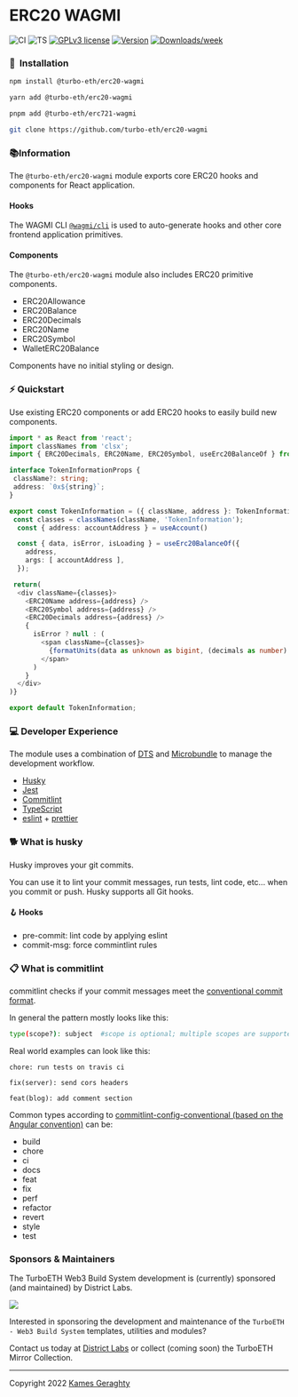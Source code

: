 # ERC20 WAGMI

![CI](https://github.com/turbo-eth/erc20-wagmi/actions/workflows/main.yml/badge.svg)
![TS](https://badgen.net/badge/-/TypeScript?icon=typescript&label&labelColor=blue&color=555555)
[![GPLv3 license](https://img.shields.io/badge/License-MIT-blue.svg)](http://perso.crans.org/besson/LICENSE.html)
[![Version](https://img.shields.io/npm/v/@turbo-eth/erc20-wagmi.svg)](https://npmjs.org/package/@turbo-eth/erc20-wagmi)
[![Downloads/week](https://img.shields.io/npm/dw/@turbo-eth/erc20-wagmi.svg)](https://npmjs.org/package/@turbo-eth/erc20-wagmi)

### 💾 &nbsp;Installation

```sh
npm install @turbo-eth/erc20-wagmi
```

```sh
yarn add @turbo-eth/erc20-wagmi
```

```sh
pnpm add @turbo-eth/erc721-wagmi
```

```sh
git clone https://github.com/turbo-eth/erc20-wagmi
```

### 📚Information

The `@turbo-eth/erc20-wagmi` module exports core ERC20 hooks and components for React application.

#### Hooks
The WAGMI CLI [`@wagmi/cli`](https://wagmi.sh/cli/getting-started) is used to auto-generate hooks and other core frontend application primitives.

#### Components
The `@turbo-eth/erc20-wagmi` module also includes ERC20 primitive components.

- ERC20Allowance
- ERC20Balance
- ERC20Decimals
- ERC20Name
- ERC20Symbol
- WalletERC20Balance

Components have no initial styling or design.

### ⚡️ Quickstart

Use existing ERC20 components or add ERC20 hooks to easily build new components.

```typescript
import * as React from 'react';
import classNames from 'clsx';
import { ERC20Decimals, ERC20Name, ERC20Symbol, useErc20BalanceOf } from '@turbo-eth/erc20-wagmi'

interface TokenInformationProps {
 className?: string;
 address: `0x${string}`;
}

export const TokenInformation = ({ className, address }: TokenInformationProps) => { 
 const classes = classNames(className, 'TokenInformation'); 
  const { address: accountAddress } = useAccount()

  const { data, isError, isLoading } = useErc20BalanceOf({
    address,
    args: [ accountAddress ],
  });

 return(
  <div className={classes}>
    <ERC20Name address={address} />
    <ERC20Symbol address={address} />
    <ERC20Decimals address={address} />
    {
      isError ? null : (
        <span className={classes}>
          {formatUnits(data as unknown as bigint, (decimals as number) || 18)}
        </span>
      )
    }
  </div>
)}

export default TokenInformation;
```

### 💻 Developer Experience

The module uses a combination of [DTS](https://github.com/weiran-zsd/dts-cli) and [Microbundle](https://github.com/developit/microbundle) to manage the development workflow.

- [Husky](https://typicode.github.io/husky/#/)
- [Jest](https://jestjs.io/)
- [Commitlint](https://github.com/conventional-changelog/commitlint)
- [TypeScript](https://www.typescriptlang.org/)
- [eslint](https://eslint.org/) + [prettier](https://prettier.io/)

### 🐕 What is husky

Husky improves your git commits.

You can use it to lint your commit messages, run tests, lint code, etc... when you commit or push. Husky supports all Git hooks.

#### 🪝 Hooks

- pre-commit: lint code by applying eslint
- commit-msg: force commintlint rules

### 📋 What is commitlint

commitlint checks if your commit messages meet the [conventional commit format](https://conventionalcommits.org).

In general the pattern mostly looks like this:

```sh
type(scope?): subject  #scope is optional; multiple scopes are supported (current delimiter options: "/", "\" and ",")
```

Real world examples can look like this:

```
chore: run tests on travis ci
```

```
fix(server): send cors headers
```

```
feat(blog): add comment section
```

Common types according to [commitlint-config-conventional (based on the Angular convention)](https://github.com/conventional-changelog/commitlint/tree/master/@commitlint/config-conventional#type-enum) can be:

- build
- chore
- ci
- docs
- feat
- fix
- perf
- refactor
- revert
- style
- test

### Sponsors & Maintainers

The TurboETH Web3 Build System development is (currently) sponsored (and maintained) by District Labs.

<a alt="District Labs" href="https://districtlabs.com/" target="_blank">
 <img src="https://red-effective-snake-988.mypinata.cloud/ipfs/QmXhSGcjL9oqQUpoSLzJ1vWto4B43epATpraqJhV5B4cdB">
</a>

Interested in sponsoring the development and maintenance of the `TurboETH - Web3 Build System` templates, utilities and modules?

Contact us today at <a alt="District Labs" href="https://districtlabs.com/" target="_blank">District Labs</a> or collect (coming soon) the TurboETH Mirror Collection.

<hr />

Copyright 2022 [Kames Geraghty](https://twitter.com/KamesGeraghty)
